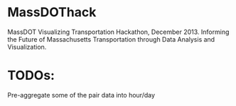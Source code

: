 MassDOThack
===========

MassDOT Visualizing Transportation Hackathon, December 2013. Informing the Future of Massachusetts Transportation through Data Analysis and Visualization.



TODOs:
===========

Pre-aggregate some of the pair data into hour/day